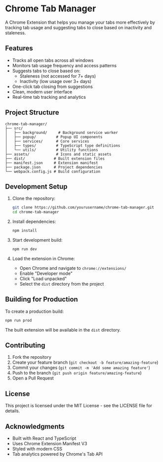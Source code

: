 # Chrome Tab Manager

A Chrome Extension that helps you manage your tabs more effectively by tracking tab usage and suggesting tabs to close based on inactivity and staleness.

## Features

- Tracks all open tabs across all windows
- Monitors tab usage frequency and access patterns
- Suggests tabs to close based on:
  - Staleness (not accessed for 7+ days)
  - Inactivity (low usage over 3+ days)
- One-click tab closing from suggestions
- Clean, modern user interface
- Real-time tab tracking and analytics

## Project Structure

```
chrome-tab-manager/
├── src/
│   ├── background/     # Background service worker
│   ├── popup/         # Popup UI components
│   ├── services/      # Core services
│   ├── types/         # TypeScript type definitions
│   └── utils/         # Utility functions
├── assets/            # Icons and static assets
├── dist/             # Built extension files
├── manifest.json     # Extension manifest
├── package.json      # Project dependencies
└── webpack.config.js # Build configuration
```

## Development Setup

1. Clone the repository:
   ```bash
   git clone https://github.com/yourusername/chrome-tab-manager.git
   cd chrome-tab-manager
   ```

2. Install dependencies:
   ```bash
   npm install
   ```

3. Start development build:
   ```bash
   npm run dev
   ```

4. Load the extension in Chrome:
   - Open Chrome and navigate to `chrome://extensions/`
   - Enable "Developer mode"
   - Click "Load unpacked"
   - Select the `dist` directory from the project

## Building for Production

To create a production build:

```bash
npm run prod
```

The built extension will be available in the `dist` directory.

## Contributing

1. Fork the repository
2. Create your feature branch (`git checkout -b feature/amazing-feature`)
3. Commit your changes (`git commit -m 'Add some amazing feature'`)
4. Push to the branch (`git push origin feature/amazing-feature`)
5. Open a Pull Request

## License

This project is licensed under the MIT License - see the LICENSE file for details.

## Acknowledgments

- Built with React and TypeScript
- Uses Chrome Extension Manifest V3
- Styled with modern CSS
- Tab analytics powered by Chrome's Tab API 